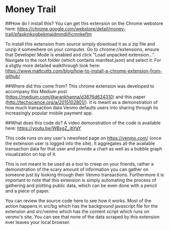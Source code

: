 # Money Trail

##How do I install this?
You can get this extension on the Chrome webstore here: https://chrome.google.com/webstore/detail/money-trail/pfapkinkogbekmajdmmdiificmnkeflm

To install this extension from source simply download it as a zip file and unzip it somewhere on your computer. Go to chrome://extensions, ensure that Developer Mode is enabled and click "Load unpacked extension...". Navigate to the root folder (which contains manifest.json) and select it. For a sligtly more detailed walkthrough look here: https://www.mattcutts.com/blog/how-to-install-a-chrome-extension-from-github/

##Where did this come from?
This chrome extension was developed to accompany this Medium post (https://medium.com/@arankhanna/d3676d624310) and this paper (http://techscience.org/a/2015102801/). It is meant as a demonstration of how much transaction data Venmo defaults users into sharing through its increasingly popular mobile payment app.

##What does this code do?
A video demonstration of the code is available here: https://youtu.be/WBsgZ_jbYaY

This code runs on any user's newsfeed page on https://venmo.com/ (once the extension user is logged into the site). It aggregates all the available transaction data for that user and provide a chart as well as a bubble graph visualization on top of it.

This is not meant to be used as a tool to creep on your friends, rather a demonstration of the scary amount of information you can gather on someone just by looking through their Venmo transactions. Furthermore it is important to note that this extension is simply automating the process of gathering and plotting public data, which can be even done with a pencil and a piece of paper.

You can review the source code here to see how it works. Most of the action happens in src/bg which has the background javascript file for the extension and src/venmo which has the content script which runs on venmo's site. You can see that none of the data scraped by this extension ever leaves your local browser.

